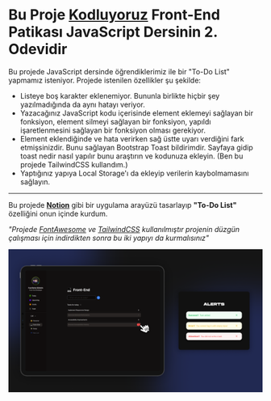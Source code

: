 # Bu Proje [Kodluyoruz](https://kodluyoruz.org) Front-End Patikası JavaScript Dersinin 2. Odevidir

Bu projede JavaScript dersinde öğrendiklerimiz ile bir "To-Do List" yapmamız isteniyor.
Projede istenilen özellikler şu şekilde:

- Listeye boş karakter eklenemiyor. Bununla birlikte hiçbir şey yazılmadığında da aynı hatayı veriyor.
- Yazacağınız JavaScript kodu içerisinde element eklemeyi sağlayan bir fonksiyon, element silmeyi sağlayan bir fonksiyon, yapıldı işaretlenmesini sağlayan bir fonksiyon olması gerekiyor.
- Element eklendiğinde ve hata verirken sağ üstte uyarı verdiğini fark etmişsinizdir. Bunu sağlayan Bootstrap Toast bildirimdir. Sayfaya gidip toast nedir nasıl yapılır bunu araştırın ve kodunuza ekleyin. (Ben bu projede TailwindCSS kullandım.)
- Yaptığınız yapıya Local Storage'ı da ekleyip verilerin kaybolmamasını sağlayın.

---

Bu projede [**Notion**](https://www.notion.so/) gibi bir uygulama arayüzü tasarlayıp **"To-Do List"** özelliğini onun içinde kurdum. 

*"Projede [FontAwesome](https://fontawesome.com/) ve [TailwindCSS](https://tailwindcss.com/) kullanılmıştır projenin düzgün çalışması için indirdikten sonra bu iki yapıyı da kurmalısınız"*

![](img/js-odev-v2-1.png)